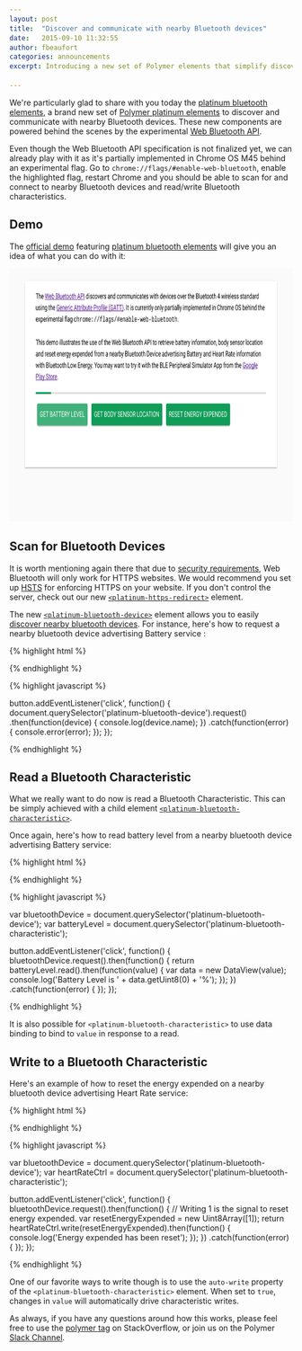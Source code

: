 ```yaml
---
layout: post
title:  "Discover and communicate with nearby Bluetooth devices"
date:   2015-09-10 11:32:55
author: fbeaufort
categories: announcements
excerpt: Introducing a new set of Polymer elements that simplify discovering and communicating with nearby Bluetooth devices, powered behind the scenes by the experimental Web Bluetooth API.

---
```


We're particularly glad to share with you today the [platinum bluetooth elements](https://elements.polymer-project.org/elements/platinum-bluetooth?active=platinum-bluetooth-device), a
brand new set of [Polymer platinum
elements](https://elements.polymer-project.org/browse?package=platinum-elements)
to discover and communicate with nearby Bluetooth devices. These new components
are powered behind the scenes by the experimental [Web Bluetooth
API](http://webbluetoothcg.github.io/web-bluetooth/).

Even though the Web Bluetooth API specification is not finalized yet, we can
already play with it as it's partially implemented in Chrome OS M45
behind an experimental flag. Go to `chrome://flags/#enable-web-bluetooth`, enable
the highlighted flag, restart Chrome and you should be able to scan for and
connect to nearby Bluetooth devices and read/write Bluetooth characteristics.

## Demo

The [official
demo](https://elements.polymer-project.org/elements/platinum-bluetooth?view=demo:demo/)
featuring [platinum bluetooth
elements](https://elements.polymer-project.org/elements/platinum-bluetooth)
will give you an idea of what you can do with it:

<a href="https://elements.polymer-project.org/elements/platinum-bluetooth?view=demo:demo/">
  <img src="/images/releases/platinum-bluetooth-demo.png" style="width: auto; margin-left: auto; margin-right: auto; height: 450px" alt="platinum bluetooth demo screenshot">
</a>

## Scan for Bluetooth Devices

It is worth mentioning again there that due to [security
requirements](https://developers.google.com/web/updates/2015/07/interact-with-ble-devices-on-the-web#https-only),
Web Bluetooth will only work for HTTPS websites.  We would recommend you set up
[HSTS](http://www.chromium.org/hsts) for enforcing HTTPS on your website. If
you don't control the server, check out our new
[`<platinum-https-redirect>`](https://elements.polymer-project.org/elements/platinum-https-redirect)
element.

The new
[`<platinum-bluetooth-device>`](https://elements.polymer-project.org/elements/platinum-bluetooth?active=platinum-bluetooth-device)
element allows you to easily [discover nearby bluetooth
devices](https://developers.google.com/web/updates/2015/07/interact-with-ble-devices-on-the-web#scan-for-bluetooth-devices).
For instance, here's how to request a nearby bluetooth device advertising
Battery service :

{% highlight html %}

<platinum-bluetooth-device
    services-filter='["battery_service"]'>
</platinum-bluetooth-device>

{% endhighlight %}

{% highlight javascript %}

button.addEventListener('click', function() {
  document.querySelector('platinum-bluetooth-device').request()
  .then(function(device) { console.log(device.name); })
  .catch(function(error) { console.error(error); });
});

{% endhighlight %}

## Read a Bluetooth Characteristic

What we really want to do now is read a Bluetooth Characteristic. This
can be simply achieved with a child element [`<platinum-bluetooth-characteristic>`](https://elements.polymer-project.org/elements/platinum-bluetooth?active=platinum-bluetooth-characteristic).

Once again, here's how to read battery level from a nearby bluetooth
device advertising Battery service:

{% highlight html %}

<platinum-bluetooth-device services-filter='["battery_service"]'>
  <platinum-bluetooth-characteristic
      service='battery_service'
      characteristic='battery_level'>
  </platinum-bluetooth-characteristic>
</platinum-bluetooth-device>

{% endhighlight %}

{% highlight javascript %}

var bluetoothDevice = document.querySelector('platinum-bluetooth-device');
var batteryLevel = document.querySelector('platinum-bluetooth-characteristic');

button.addEventListener('click', function() {
  bluetoothDevice.request().then(function() {
    return batteryLevel.read().then(function(value) {
      var data = new DataView(value);
      console.log('Battery Level is ' + data.getUint8(0) + '%');
    });
  })
  .catch(function(error) { });
});

{% endhighlight %}

It is also possible for `<platinum-bluetooth-characteristic>` to use data
binding to bind to `value` in response to a read.

## Write to a Bluetooth Characteristic

Here's an example of how to reset the energy expended on a nearby bluetooth
device advertising Heart Rate service:

{% highlight html %}

<platinum-bluetooth-device services-filter='["heart_rate"]'>
  <platinum-bluetooth-characteristic
      service='heart_rate'
      characteristic='heart_rate_control_point'>
  </platinum-bluetooth-characteristic>
</platinum-bluetooth-device>

{% endhighlight %}

{% highlight javascript %}

var bluetoothDevice = document.querySelector('platinum-bluetooth-device');
var heartRateCtrl = document.querySelector('platinum-bluetooth-characteristic');

button.addEventListener('click', function() {
  bluetoothDevice.request().then(function() {
    // Writing 1 is the signal to reset energy expended.
    var resetEnergyExpended = new Uint8Array([1]);
    return heartRateCtrl.write(resetEnergyExpended).then(function() {
      console.log('Energy expended has been reset');
    });
  })
  .catch(function(error) { });
});

{% endhighlight %}

One of our favorite ways to write though is to use the `auto-write` property of
the `<platinum-bluetooth-characteristic>` element. When set to `true`, changes
in `value` will automatically drive characteristic writes.

As always, if you have any questions around how this works, please feel free to
use the [polymer tag](http://stackoverflow.com/questions/tagged/polymer) on
StackOverflow, or join us on the Polymer [Slack
Channel](http://polymer-slack.herokuapp.com/).
